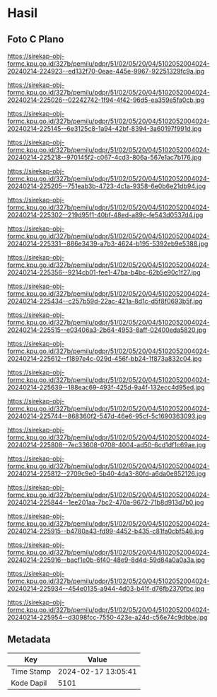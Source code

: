 # Hasil

## Foto C Plano

https://sirekap-obj-formc.kpu.go.id/327b/pemilu/pdpr/51/02/05/20/04/5102052004024-20240214-224923--ed132f70-0eae-445e-9967-92251329fc9a.jpg

https://sirekap-obj-formc.kpu.go.id/327b/pemilu/pdpr/51/02/05/20/04/5102052004024-20240214-225026--02242742-1f94-4f42-96d5-ea359e5fa0cb.jpg

https://sirekap-obj-formc.kpu.go.id/327b/pemilu/pdpr/51/02/05/20/04/5102052004024-20240214-225145--6e3125c8-1a94-42bf-8394-3a60197f991d.jpg

https://sirekap-obj-formc.kpu.go.id/327b/pemilu/pdpr/51/02/05/20/04/5102052004024-20240214-225218--970145f2-c067-4cd3-806a-567e1ac7b176.jpg

https://sirekap-obj-formc.kpu.go.id/327b/pemilu/pdpr/51/02/05/20/04/5102052004024-20240214-225205--751eab3b-4723-4c1a-9358-6e0b6e21db94.jpg

https://sirekap-obj-formc.kpu.go.id/327b/pemilu/pdpr/51/02/05/20/04/5102052004024-20240214-225302--219d95f1-40bf-48ed-a89c-fe543d0537d4.jpg

https://sirekap-obj-formc.kpu.go.id/327b/pemilu/pdpr/51/02/05/20/04/5102052004024-20240214-225331--886e3439-a7b3-4624-b195-5392eb9e5388.jpg

https://sirekap-obj-formc.kpu.go.id/327b/pemilu/pdpr/51/02/05/20/04/5102052004024-20240214-225356--9214cb01-fee1-47ba-b4bc-62b5e90c1f27.jpg

https://sirekap-obj-formc.kpu.go.id/327b/pemilu/pdpr/51/02/05/20/04/5102052004024-20240214-225434--c257b59d-22ac-421a-8d1c-d5f8f0693b5f.jpg

https://sirekap-obj-formc.kpu.go.id/327b/pemilu/pdpr/51/02/05/20/04/5102052004024-20240214-225515--e03406a3-2b64-4953-8aff-02400eda5820.jpg

https://sirekap-obj-formc.kpu.go.id/327b/pemilu/pdpr/51/02/05/20/04/5102052004024-20240214-225612--f1897e4c-029d-456f-bb24-1f873a832c04.jpg

https://sirekap-obj-formc.kpu.go.id/327b/pemilu/pdpr/51/02/05/20/04/5102052004024-20240214-225639--188eac69-493f-425d-9a4f-132ecc4d95ed.jpg

https://sirekap-obj-formc.kpu.go.id/327b/pemilu/pdpr/51/02/05/20/04/5102052004024-20240214-225744--868360f2-547d-46e6-95cf-5c1690363093.jpg

https://sirekap-obj-formc.kpu.go.id/327b/pemilu/pdpr/51/02/05/20/04/5102052004024-20240214-225808--7ec33608-0708-4004-ad50-6cd1df1c69ae.jpg

https://sirekap-obj-formc.kpu.go.id/327b/pemilu/pdpr/51/02/05/20/04/5102052004024-20240214-225812--2709c9e0-5b40-4da3-80fd-a6da0e852126.jpg

https://sirekap-obj-formc.kpu.go.id/327b/pemilu/pdpr/51/02/05/20/04/5102052004024-20240214-225844--1ee201aa-7bc2-470a-9672-71b8d913d7b0.jpg

https://sirekap-obj-formc.kpu.go.id/327b/pemilu/pdpr/51/02/05/20/04/5102052004024-20240214-225915--b4780a43-fd99-4452-b435-c81fa0cbf546.jpg

https://sirekap-obj-formc.kpu.go.id/327b/pemilu/pdpr/51/02/05/20/04/5102052004024-20240214-225916--bacf1e0b-6f40-48e9-8d4d-59d84a0a0a3a.jpg

https://sirekap-obj-formc.kpu.go.id/327b/pemilu/pdpr/51/02/05/20/04/5102052004024-20240214-225934--454e0135-a944-4d03-b41f-d76fb2370fbc.jpg

https://sirekap-obj-formc.kpu.go.id/327b/pemilu/pdpr/51/02/05/20/04/5102052004024-20240214-225954--d3098fcc-7550-423e-a24d-c56e74c9dbbe.jpg


## Metadata

| Key        | Value               |
| ---------- | ------------------- |
| Time Stamp | 2024-02-17 13:05:41 |
| Kode Dapil | 5101                |



